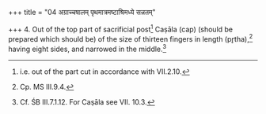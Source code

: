 +++
title = "04 अग्राच्चषालम् पृथमात्रमष्टाश्रिमध्ये सन्नतम्"

+++
4. Out of the top part of sacrificial post[^1] Caṣāla (cap) (should be prepared which should be) of the size of thirteen fingers in length (pr̥tha),[^2] having eight sides, and narrowed in the middle.[^3]   

[^1]: i.e. out of the part cut in accordance with VII.2.10.  

[^2]: Cp. MS III.9.4.  

[^3]: Cf. ŚB III.7.1.12. For Caṣāla see VII. 10.3.
